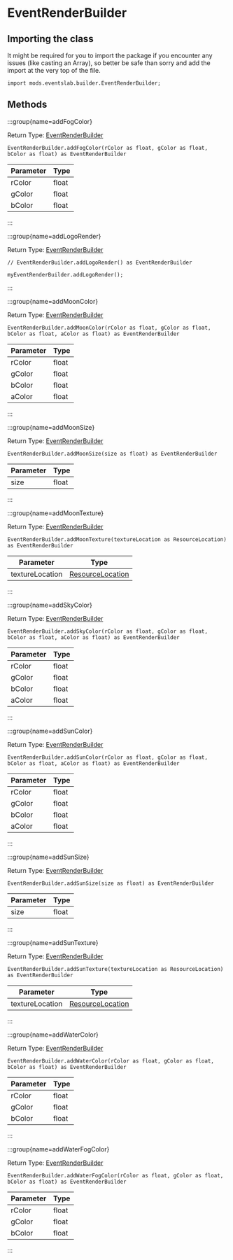# EventRenderBuilder

## Importing the class

It might be required for you to import the package if you encounter any issues (like casting an Array), so better be safe than sorry and add the import at the very top of the file.
```zenscript
import mods.eventslab.builder.EventRenderBuilder;
```


## Methods

:::group{name=addFogColor}

Return Type: [EventRenderBuilder](/mods/eventslab/builder/EventRenderBuilder)

```zenscript
EventRenderBuilder.addFogColor(rColor as float, gColor as float, bColor as float) as EventRenderBuilder
```

| Parameter | Type  |
|-----------|-------|
| rColor    | float |
| gColor    | float |
| bColor    | float |


:::

:::group{name=addLogoRender}

Return Type: [EventRenderBuilder](/mods/eventslab/builder/EventRenderBuilder)

```zenscript
// EventRenderBuilder.addLogoRender() as EventRenderBuilder

myEventRenderBuilder.addLogoRender();
```

:::

:::group{name=addMoonColor}

Return Type: [EventRenderBuilder](/mods/eventslab/builder/EventRenderBuilder)

```zenscript
EventRenderBuilder.addMoonColor(rColor as float, gColor as float, bColor as float, aColor as float) as EventRenderBuilder
```

| Parameter | Type  |
|-----------|-------|
| rColor    | float |
| gColor    | float |
| bColor    | float |
| aColor    | float |


:::

:::group{name=addMoonSize}

Return Type: [EventRenderBuilder](/mods/eventslab/builder/EventRenderBuilder)

```zenscript
EventRenderBuilder.addMoonSize(size as float) as EventRenderBuilder
```

| Parameter | Type  |
|-----------|-------|
| size      | float |


:::

:::group{name=addMoonTexture}

Return Type: [EventRenderBuilder](/mods/eventslab/builder/EventRenderBuilder)

```zenscript
EventRenderBuilder.addMoonTexture(textureLocation as ResourceLocation) as EventRenderBuilder
```

|    Parameter    |                            Type                            |
|-----------------|------------------------------------------------------------|
| textureLocation | [ResourceLocation](/vanilla/api/resource/ResourceLocation) |


:::

:::group{name=addSkyColor}

Return Type: [EventRenderBuilder](/mods/eventslab/builder/EventRenderBuilder)

```zenscript
EventRenderBuilder.addSkyColor(rColor as float, gColor as float, bColor as float, aColor as float) as EventRenderBuilder
```

| Parameter | Type  |
|-----------|-------|
| rColor    | float |
| gColor    | float |
| bColor    | float |
| aColor    | float |


:::

:::group{name=addSunColor}

Return Type: [EventRenderBuilder](/mods/eventslab/builder/EventRenderBuilder)

```zenscript
EventRenderBuilder.addSunColor(rColor as float, gColor as float, bColor as float, aColor as float) as EventRenderBuilder
```

| Parameter | Type  |
|-----------|-------|
| rColor    | float |
| gColor    | float |
| bColor    | float |
| aColor    | float |


:::

:::group{name=addSunSize}

Return Type: [EventRenderBuilder](/mods/eventslab/builder/EventRenderBuilder)

```zenscript
EventRenderBuilder.addSunSize(size as float) as EventRenderBuilder
```

| Parameter | Type  |
|-----------|-------|
| size      | float |


:::

:::group{name=addSunTexture}

Return Type: [EventRenderBuilder](/mods/eventslab/builder/EventRenderBuilder)

```zenscript
EventRenderBuilder.addSunTexture(textureLocation as ResourceLocation) as EventRenderBuilder
```

|    Parameter    |                            Type                            |
|-----------------|------------------------------------------------------------|
| textureLocation | [ResourceLocation](/vanilla/api/resource/ResourceLocation) |


:::

:::group{name=addWaterColor}

Return Type: [EventRenderBuilder](/mods/eventslab/builder/EventRenderBuilder)

```zenscript
EventRenderBuilder.addWaterColor(rColor as float, gColor as float, bColor as float) as EventRenderBuilder
```

| Parameter | Type  |
|-----------|-------|
| rColor    | float |
| gColor    | float |
| bColor    | float |


:::

:::group{name=addWaterFogColor}

Return Type: [EventRenderBuilder](/mods/eventslab/builder/EventRenderBuilder)

```zenscript
EventRenderBuilder.addWaterFogColor(rColor as float, gColor as float, bColor as float) as EventRenderBuilder
```

| Parameter | Type  |
|-----------|-------|
| rColor    | float |
| gColor    | float |
| bColor    | float |


:::


